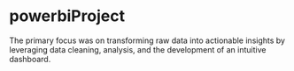 # powerbiProject

The primary focus was on transforming raw data into actionable insights by leveraging data cleaning, analysis, and the development of an intuitive dashboard.
